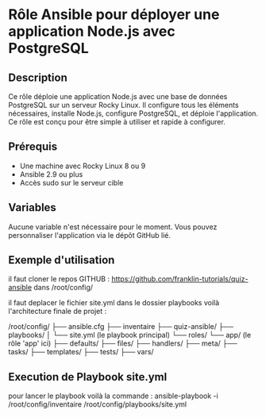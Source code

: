 # Rôle Ansible pour déployer une application Node.js avec PostgreSQL

## Description

Ce rôle déploie une application Node.js avec une base de données PostgreSQL sur un serveur Rocky Linux. Il configure tous les éléments nécessaires, installe Node.js, configure PostgreSQL, et déploie l'application. Ce rôle est conçu pour être simple à utiliser et rapide à configurer.

## Prérequis

- Une machine avec Rocky Linux 8 ou 9
- Ansible 2.9 ou plus
- Accès sudo sur le serveur cible

## Variables

Aucune variable n'est nécessaire pour le moment. Vous pouvez personnaliser l'application via le dépôt GitHub lié.


## Exemple d'utilisation

il faut cloner le repos GITHUB : https://github.com/franklin-tutorials/quiz-ansible  dans /root/config/

il faut deplacer le fichier site.yml dans le dossier playbooks
voilà l'architecture finale de projet :

/root/config/
  ├── ansible.cfg
  ├── inventaire
  ├── quiz-ansible/
  ├── playbooks/
  │   └── site.yml  (le playbook principal)
  └── roles/
      └── app/  (le rôle 'app' ici)
          ├── defaults/
          ├── files/
          ├── handlers/
          ├── meta/
          ├── tasks/
          ├── templates/
          ├── tests/
          ├── vars/


##  Execution de Playbook site.yml 
pour lancer le playbook voilà la commande : ansible-playbook -i /root/config/inventaire /root/config/playbooks/site.yml 
